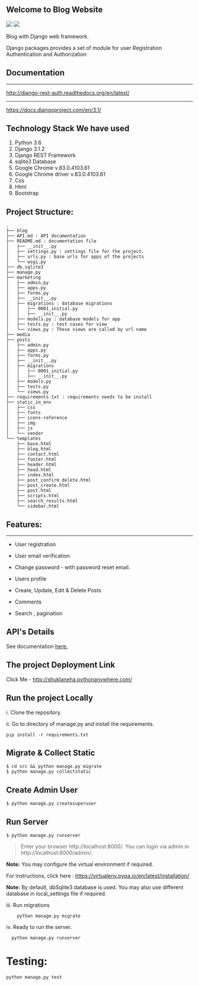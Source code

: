 ## Welcome to Blog Website

[![](https://img.shields.io/pypi/pyversions/Django.svg)](https://python.org/downloads/)
[![](https://img.shields.io/badge/django-2.0%20%7C%202.1%20%7C%202.2-success.svg)](https://djangoproject.com/)

Blog with Django web framework. 

Django packages provides a set of module  for user Registration Authentication and Authorization 

## Documentation
  -------------
  http://django-rest-auth.readthedocs.org/en/latest/
  
  -------------
  https://docs.djangoproject.com/en/3.1/


## Technology Stack We have used

1. Python 3.6
2. Django 3.1.2
3. Django REST Framework
4. sqlite3 Database
5. Google Chrome v.83.0.4103.61    
6. Google Chrome driver v.83.0.4103.61
7. Css
8. Html
9. Bootstrap


## Project Structure:

    .
    ├── blog
    ├── API.md : API documentation
    ├── README.md : documentation file
    │   ├── __init__.py
    │   ├── settings.py : settings file for the project.
    │   ├── urls.py : base urls for apps of the projects
    │   └── wsgi.py
    ├── db.sqlite3
    ├── manage.py
    ├── marketing
    │   ├── admin.py
    │   ├── apps.py
    │   ├── forms.py
    │   ├── __init__.py
    │   ├── migrations : database migrations
    │   │   ├── 0001_initial.py
    │   │   ├── __init__.py
    │   ├── models.py : database models for app
    │   ├── tests.py : test cases for view
    │   └── views.py : These views are called by url name
    ├── media
    ├── posts
    │   ├── admin.py
    │   ├── apps.py
    │   ├── forms.py
    │   ├── __init__.py
    │   ├── migrations
    │   │   ├── 0001_initial.py
    │   │   ├── __init__.py
    │   ├── models.py
    │   ├── tests.py
    │   └── views.py
    ├── requirements.txt : requirements needs to be install
    ├── static_in_env
    │   ├── css
    │   ├── fonts
    │   ├── icons-reference
    │   ├── img
    │   ├── js
    │   └── vendor
    └── templates
        ├── base.html
        ├── blog.html
        ├── contact.html
        ├── footer.html
        ├── header.html
        ├── head.html
        ├── index.html
        ├── post_confirm_delete.html
        ├── post_create.html
        ├── post.html
        ├── scripts.html
        ├── search_results.html
        └── sidebar.html
        

## Features:
  ---------
  * User registration

  * User email verification

  * Change password - with password reset email.
  
  * Users profile
  
  * Create, Update, Edit & Delete Posts
  
  * Comments
  
  * Search , pagination
  
  
  

## API's Details

   See documentation [here.](./API.md)
   
   
## The project Deployment Link

   Click Me - http://shuklaneha.pythonanywhere.com/
    
## Run the project Locally ##

i. Clone the repository.

ii. Go to directory of manage.py and install the requirements.

	pip install -r requirements.txt
	
	
## Migrate & Collect Static
```
$ cd src && python manage.py migrate
$ python manage.py collectstatic
```
## Create Admin User
```
$ python manage.py createsuperuser
```
## Run Server
```
$ python manage.py runserver
```
> Enter your browser http://localhost:8000/. You can login via admin in http://localhost:8000/admin/.

	
**Note:**
You may configure the virtual environment if required.

For instructions, click here : https://virtualenv.pypa.io/en/latest/installation/
    


**Note:**
By default, dbSqlite3 database is used. You may also use different database in local_settings file if required.

iii. Run migrations

	    python manage.py migrate

iv. Ready to run the server.

	  python manage.py runserver


# Testing:

	python manage.py test
